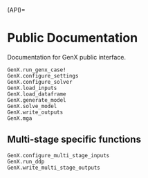 (API)=
# Public Documentation

Documentation for GenX public interface.

```@docs
GenX.run_genx_case!
GenX.configure_settings
GenX.configure_solver
GenX.load_inputs
GenX.load_dataframe
GenX.generate_model
GenX.solve_model
GenX.write_outputs
GenX.mga
```

## Multi-stage specific functions

```@docs
GenX.configure_multi_stage_inputs
GenX.run_ddp
GenX.write_multi_stage_outputs
```
